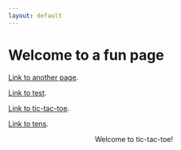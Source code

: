 ```yaml
---
layout: default
---
```


<link href="style.css" rel="stylesheet">

# Welcome to a fun page

[Link to another page](./another-page.html).

[Link to test](./test.md).

[Link to tic-tac-toe](./ttt.md).

[Link to tens](./tens/index.md).

<div align="center" width="auto" id="content"> 
    <canvas id="ttt"></canvas>
    <p id="message">Welcome to tic-tac-toe!</p>
</div>

<script src="js/script.js"></script>